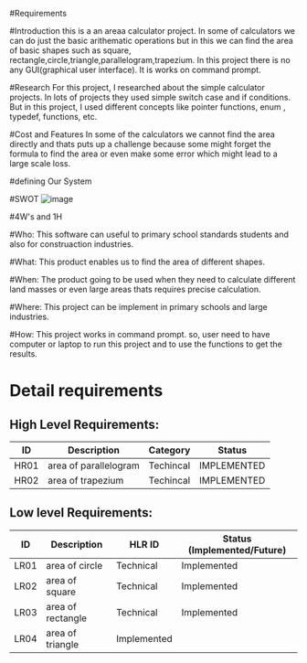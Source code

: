 #Requirements

#Introduction
this is a an areaa calculator project. In  some of calculators we can do just the basic arithematic operations but in this we can find the area of basic shapes such as square, rectangle,circle,triangle,parallelogram,trapezium. In this project there is no any GUI(graphical user interface). It is works on command prompt.

#Research 
For this project, I researched about the simple calculator projects. In lots of projects they used simple switch case and if conditions. But in this project, I used different concepts like pointer functions, enum , typedef, functions, etc.

#Cost and Features
In some of the calculators we cannot find the area directly and thats puts up a challenge because some might forget the formula to find the area or even make some error which might lead to a large scale loss.

#defining Our System

#SWOT
![image](https://p.kindpng.com/picc/s/337-3373588_mac-calculator-icon-transparent-background-hd-png-download.png.png)

#4W's and 1H

#Who:
This software can useful to primary school standards students and also for construaction industries.

#What:
This product enables us to find the area of different shapes.

#When:
The product going to be used when they need to calculate different land masses or even large areas thats requires precise calculation.

#Where:
This project can be implement in primary schools and large industries.

#How:
This project works in command prompt. so, user need to have computer or laptop to run this project and to use the functions to get the results.


# Detail requirements
## High Level Requirements: 
| ID | Description | Category | Status | 
| ----- | ----- | ------- | ---------|
| HR01 | area of parallelogram | Techincal | IMPLEMENTED | 
| HR02 | area of trapezium | Techincal |  IMPLEMENTED  |


##  Low level Requirements:
 
| ID | Description | HLR ID | Status (Implemented/Future) |
| ------ | --------- | ------ | ----- |
|LR01 |area of circle|Technical | Implemented| 
|LR02 |area of square|Technical | Implemented|  
|LR03 |area of rectangle|Technical | Implemented|  
|LR04 |area of triangle | Implemented|  


